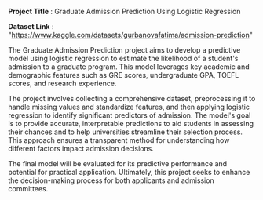 **Project Title** : Graduate Admission Prediction Using Logistic Regression  

**Dataset Link** : "https://www.kaggle.com/datasets/gurbanovafatima/admission-prediction"

The Graduate Admission Prediction project aims to develop a predictive model using logistic regression to estimate the likelihood of a student's admission to a graduate program. This model leverages key academic and demographic features such as GRE scores, undergraduate GPA, TOEFL scores, and research experience.

The project involves collecting a comprehensive dataset, preprocessing it to handle missing values and standardize features, and then applying logistic regression to identify significant predictors of admission. The model's goal is to provide accurate, interpretable predictions to aid students in assessing their chances and to help universities streamline their selection process. This approach ensures a transparent method for understanding how different factors impact admission decisions.

The final model will be evaluated for its predictive performance and potential for practical application. Ultimately, this project seeks to enhance the decision-making process for both applicants and admission committees.
